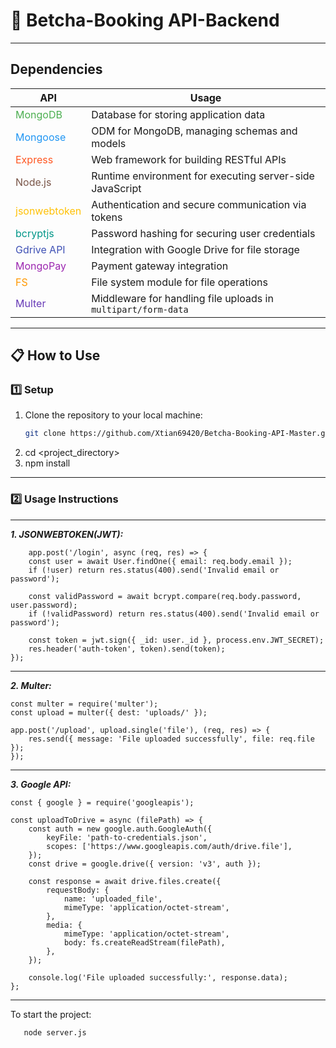 # 🚀 **Betcha-Booking API-Backend**

---

## **Dependencies**

| **API**         | **Usage**                                                                 |
|------------------|---------------------------------------------------------------------------|
| <span style="color:#4CAF50;">MongoDB</span>      | Database for storing application data                                        |
| <span style="color:#2196F3;">Mongoose</span>     | ODM for MongoDB, managing schemas and models                                |
| <span style="color:#FF5722;">Express</span>      | Web framework for building RESTful APIs                                     |
| <span style="color:#795548;">Node.js</span>      | Runtime environment for executing server-side JavaScript                    |
| <span style="color:#FFC107;">jsonwebtoken</span> | Authentication and secure communication via tokens                         |
| <span style="color:#009688;">bcryptjs</span>     | Password hashing for securing user credentials                             |
| <span style="color:#3F51B5;">Gdrive API</span>   | Integration with Google Drive for file storage                              |
| <span style="color:#9C27B0;">MongoPay</span>     | Payment gateway integration                                                |
| <span style="color:#FF9800;">FS</span>           | File system module for file operations                                     |
| <span style="color:#673AB7;">Multer</span>       | Middleware for handling file uploads in `multipart/form-data`              |

---

## 📋 **How to Use**

### 1️⃣ **Setup**

1. Clone the repository to your local machine:
   ```bash
   git clone https://github.com/Xtian69420/Betcha-Booking-API-Master.git
2. cd <project_directory>
3. npm install
------------------------------
### 2️⃣ **Usage Instructions**
------------------------------
***1. JSONWEBTOKEN(JWT):***
```
    app.post('/login', async (req, res) => {
    const user = await User.findOne({ email: req.body.email });
    if (!user) return res.status(400).send('Invalid email or password');
    
    const validPassword = await bcrypt.compare(req.body.password, user.password);
    if (!validPassword) return res.status(400).send('Invalid email or password');

    const token = jwt.sign({ _id: user._id }, process.env.JWT_SECRET);
    res.header('auth-token', token).send(token);
});
```
------------------------------
***2. Multer:***
```
const multer = require('multer');
const upload = multer({ dest: 'uploads/' });

app.post('/upload', upload.single('file'), (req, res) => {
    res.send({ message: 'File uploaded successfully', file: req.file });
});
```
------------------------------
***3. Google API:***
```
const { google } = require('googleapis');

const uploadToDrive = async (filePath) => {
    const auth = new google.auth.GoogleAuth({
        keyFile: 'path-to-credentials.json',
        scopes: ['https://www.googleapis.com/auth/drive.file'],
    });
    const drive = google.drive({ version: 'v3', auth });

    const response = await drive.files.create({
        requestBody: {
            name: 'uploaded_file',
            mimeType: 'application/octet-stream',
        },
        media: {
            mimeType: 'application/octet-stream',
            body: fs.createReadStream(filePath),
        },
    });

    console.log('File uploaded successfully:', response.data);
};
```
------------------------------
To start the project:
```bash
   node server.js
